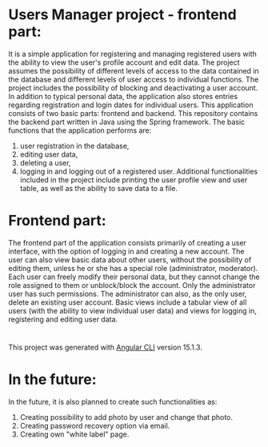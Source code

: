 # Users Manager project - frontend part:

It is a simple application for registering and managing registered users with the ability to view the user's profile account and edit data. The project assumes the possibility of different levels of access to the data contained in the database and different levels of user access to individual functions. The project includes the possibility of blocking and deactivating a user account. In addition to typical personal data, the application also stores entries regarding registration and login dates for individual users. 
This application consists of two basic parts: frontend and backend. This repository contains the backend part written in Java using the Spring framework. The basic functions that the application performs are: 
1. user registration in the database,
2. editing user data, 
3. deleting a user, 
4. logging in and logging out of a registered user. 
Additional functionalities included in the project include printing the user profile view and user table, as well as the ability to save data to a file.

# Frontend part:

The frontend part of the application consists primarily of creating a user interface, with the option of logging in and creating a new account. The user can also view basic data about other users, without the possibility of editing them, unless he or she has a special role (administrator, moderator). Each user can freely modify their personal data, but they cannot change the role assigned to them or unblock/block the account. Only the administrator user has such permissions. The administrator can also, as the only user, delete an existing user account. Basic views include a tabular view of all users (with the ability to view individual user data) and views for logging in, registering and editing user data.
#
This project was generated with [Angular CLI](https://github.com/angular/angular-cli) version 15.1.3.

# In the future:
In the future, it is also planned to create such functionalities as:
1.	Creating possibility to add photo by user and change that photo.
2.	Creating password recovery option via email.
3.	Creating own "white label" page.
